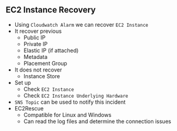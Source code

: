 ## EC2 Instance Recovery

- Using `Cloudwatch Alarm` we can recover `EC2 Instance`
- It recover previous
  - Public IP
  - Private IP
  - Elastic IP (if attached)
  - Metadata
  - Placement Group
- It does not recover
  - Instance Store
- Set up
  - Check `EC2 Instance`
  - Check `EC2 Instance Underlying Hardware`
- `SNS Topic` can be used to notify this incident
- EC2Rescue
  - Compatible for Linux and Windows
  - Can read the log files and determine the connection issues